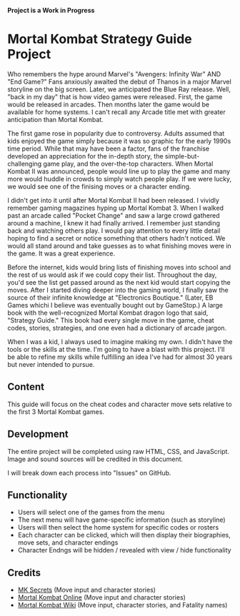 **Project is a Work in Progress**

# Mortal Kombat Strategy Guide Project
Who remembers the hype around Marvel's "Avengers: Infinity War" AND "End Game?" Fans anxiously awaited the debut of Thanos in a major Marvel storyline on the big screen. Later, we anticipated the Blue Ray release. Well, "back in my day" that is how video games were released. First, the game would be released in arcades. Then months later the game would be available for home systems. I can't recall any Arcade title met with greater anticipation than Mortal Kombat.

The first game rose in popularity due to controversy. Adults assumed that kids enjoyed the game simply because it was so graphic for the early 1990s time period. While that may have been a factor, fans of the franchise developed an appreciation for the in-depth story, the simple-but-challenging game play, and the over-the-top characters. When Mortal Kombat II was announced, people would line up to play the game and many more would huddle in crowds to simply watch people play. If we were lucky, we would see one of the finising moves or a character ending. 

I didn't get into it until after Mortal Kombat II had been released. I vividly remember gaming magazines hyping up Mortal Kombat 3. When I walked past an arcade called "Pocket Change" and saw a large crowd gathered around a machine, I knew it had finally arrived. I remember just standing back and watching others play. I would pay attention to every little detail hoping to find a secret or notice something that others hadn't noticed. We would all stand around and take guesses as to what finishing moves were in the game. It was a great experience.

Before the internet, kids would bring lists of finishing moves into school and the rest of us would ask if we could copy their list. Throughout the day, you'd see the list get passed around as the next kid would start copying the moves. After I started diving deeper into the gaming world, I finally saw the source of their infinite knowledge at "Electronics Boutique." (Later, EB Games whichi I believe was eventually bought out by GameStop.) A large book with the well-recognized Mortal Kombat dragon logo that said, "Strategy Guide." This book had every single move in the game, cheat codes, stories, strategies, and one even had a dictionary of arcade jargon. 

When I was a kid, I always used to imagine making my own. I didn't have the tools or the skills at the time. I'm going to have a blast with this project. I'll be able to refine my skills while fulfilling an idea I've had for almost 30 years but never intended to pursue. 

## Content 
This guide will focus on the cheat codes and character move sets relative to the first 3 Mortal Kombat games. 

## Development 
The entire project will be completed using raw HTML, CSS, and JavaScript. Image and sound sources will be credited in this document.

I will break down each process into "Issues" on GitHub. 

## Functionality
- Users will select one of the games from the menu
- The next menu will have game-specific information (such as storyline)
- Users will then select the home system for specific codes or rosters 
- Each character can be clicked, which will then display their biographies, move sets, and character endings
- Character Endngs will be hidden / revealed with view / hide functionality

## Credits
- [MK Secrets](https://www.mksecrets.net/) (Move input and character stories)
- [Mortal Kombat Online](https://www.mortalkombatonline.com/) (Move input and character stories)
- [Mortal Kombat Wiki](https://mortalkombat.fandom.com/wiki/Mortal_Kombat_Wiki) (Move input, character stories, and Fatality names)
